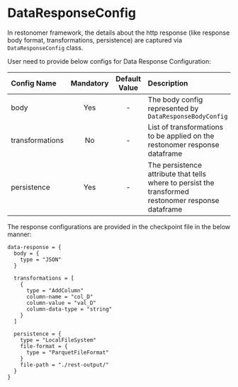 # DataResponseConfig

In restonomer framework, the details about the http response (like response body format, transformations, persistence) are captured via `DataResponseConfig` class.

User need to provide below configs for Data Response Configuration:

| Config Name     | Mandatory | Default Value | Description                                                                                         |
|:----------------|:---------:|:-------------:|:----------------------------------------------------------------------------------------------------|
| body            |    Yes    |       -       | The body config represented by `DataResponseBodyConfig`                                             |
| transformations |    No     |       -       | List of transformations to be applied on the restonomer response dataframe                          |
| persistence     |    Yes    |       -       | The persistence attribute that tells where to persist the transformed restonomer response dataframe |

The response configurations are provided in the checkpoint file in the below manner:

```hocon
data-response = {
  body = {
    type = "JSON"
  }

  transformations = [
    {
      type = "AddColumn"
      column-name = "col_D"
      column-value = "val_D"
      column-data-type = "string"
    }
  ]
  
  persistence = {
    type = "LocalFileSystem"
    file-format = {
      type = "ParquetFileFormat"
    }
    file-path = "./rest-output/"
  }
}
```
